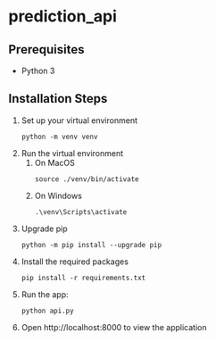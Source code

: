 # prediction_api


## Prerequisites
- Python 3

## Installation Steps
1. Set up your virtual environment
    ```
    python -m venv venv
    ```
2. Run the virtual environment
    1. On MacOS
        ```
        source ./venv/bin/activate
        ```
    2. On Windows
        ```
        .\venv\Scripts\activate
        ```
3. Upgrade pip
    ```
    python -m pip install --upgrade pip
    ```
4. Install the required packages
    ```
    pip install -r requirements.txt
    ```
5. Run the app:
    ```
    python api.py
    ```
6. Open http://localhost:8000 to view the application